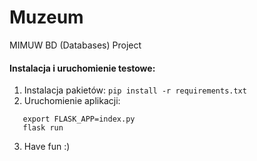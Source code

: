 # Muzeum
MIMUW BD (Databases) Project

#### Instalacja i uruchomienie testowe:
1. Instalacja pakietów: `pip install -r requirements.txt`
2. Uruchomienie aplikacji:
 ```
    export FLASK_APP=index.py 
    flask run
 ```
3. Have fun :)
